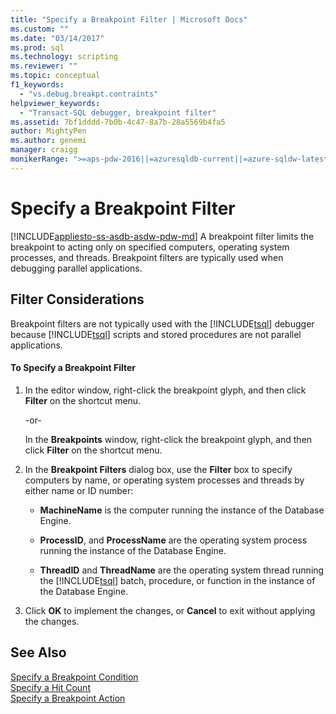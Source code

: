 ```yaml
---
title: "Specify a Breakpoint Filter | Microsoft Docs"
ms.custom: ""
ms.date: "03/14/2017"
ms.prod: sql
ms.technology: scripting
ms.reviewer: ""
ms.topic: conceptual
f1_keywords: 
  - "vs.debug.breakpt.contraints"
helpviewer_keywords: 
  - "Transact-SQL debugger, breakpoint filter"
ms.assetid: 7bf1dddd-7b0b-4c47-8a7b-28a5569b4fa5
author: MightyPen
ms.author: genemi
manager: craigg
monikerRange: ">=aps-pdw-2016||=azuresqldb-current||=azure-sqldw-latest||>=sql-server-2016||=sqlallproducts-allversions||>=sql-server-linux-2017||=azuresqldb-mi-current"
---
```

# Specify a Breakpoint Filter
[!INCLUDE[appliesto-ss-asdb-asdw-pdw-md](../../includes/appliesto-ss-asdb-asdw-pdw-md.md)]
  A breakpoint filter limits the breakpoint to acting only on specified computers, operating system processes, and threads. Breakpoint filters are typically used when debugging parallel applications.  
  
##  <a name="BKMK_ActionConsiderations"></a> Filter Considerations  
 Breakpoint filters are not typically used with the [!INCLUDE[tsql](../../includes/tsql-md.md)] debugger because [!INCLUDE[tsql](../../includes/tsql-md.md)] scripts and stored procedures are not parallel applications.  
  
#### To Specify a Breakpoint Filter  
  
1.  In the editor window, right-click the breakpoint glyph, and then click **Filter** on the shortcut menu.  
  
     -or-  
  
     In the **Breakpoints** window, right-click the breakpoint glyph, and then click **Filter** on the shortcut menu.  
  
2.  In the **Breakpoint Filters** dialog box, use the **Filter** box to specify computers by name, or operating system processes and threads by either name or ID number:  
  
    -   **MachineName** is the computer running the instance of the Database Engine.  
  
    -   **ProcessID**, and **ProcessName** are the operating system process running the instance of the Database Engine.  
  
    -   **ThreadID** and **ThreadName** are the operating system thread running the [!INCLUDE[tsql](../../includes/tsql-md.md)] batch, procedure, or function in the instance of the Database Engine.  
  
3.  Click **OK** to implement the changes, or **Cancel** to exit without applying the changes.  
  
## See Also  
 [Specify a Breakpoint Condition](../../relational-databases/scripting/specify-a-breakpoint-condition.md)   
 [Specify a Hit Count](../../relational-databases/scripting/specify-a-hit-count.md)   
 [Specify a Breakpoint Action](../../relational-databases/scripting/specify-a-breakpoint-action.md)  
  
  
